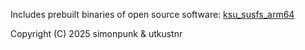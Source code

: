 Includes prebuilt binaries of open source software: [ksu_susfs_arm64](https://gitlab.com/simonpunk/susfs4ksu/-/blob/61832ec063d751ce277adfcb0bca63e6dcfd483e/ksu_module_susfs/tools/ksu_susfs_arm64)

Copyright (C) 2025 simonpunk & utkustnr
